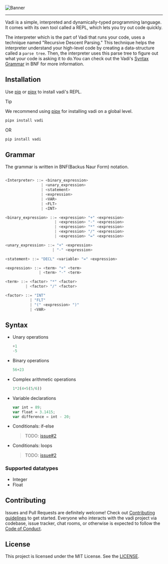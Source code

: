 ![Banner](./assets/banner.png)

---

Vadi is a simple, interpreted and dynamically-typed programming language. It comes with its own tool called a REPL, which lets you try out code quickly.

The interpreter which is the part of Vadi that runs your code, uses a technique named "Recursive Descent Parsing." This technique helps the interpreter understand your high-level code by creating a data-structure called a `parse tree`. Then, the interpreter uses this parse tree to figure out what your code is asking it to do.You can check out the Vadi's [Syntax Grammar](#grammar) in BNF for more information.

## Installation

Use [pip](https://pip.pypa.io/en/stable/) or [pipx](https://github.com/pypa/pipx) to install vadi's REPL.

> [!TIP]
> We recommend using [pipx](https://github.com/pypa/pipx) for installing vadi on a global level.

```bash
pipx install vadi
```

OR

```bash
pip install vadi
```

## Grammar

The grammar is written in BNF(Backus Naur Form) notation.

```python

<Interpreter> ::= <binary_expression>
                | <unary_expression>
                | <statement>
                | <expression>
                | <VAR>
                | <FLT>
                | <INT>

<binary_expression> ::= <expression> "+" <expression>
                      | <expression> "-" <expression>
                      | <expression> "*" <expression>
                      | <expression> "/" <expression>
                      | <expression> "=" <expression>

<unary_expression> ::= "+" <expression>
                     | "-" <expression>

<statement> ::= "DECL" <variable> "=" <expression>

<expression> ::= <term> "+" <term>
               | <term> "-" <term>

<term> ::= <factor> "*" <factor>
         | <factor> "/" <factor>

<factor> ::= "INT"
           | "FLT"
           | "(" <expression> ")"
           | <VAR>

```

## Syntax

- Unary operations

  ```python
  +1
  -5
  ```

- Binary operations

  ```python
  56+23
  ```

- Complex arithmetic operations

  ```python
  1*2(4+5(5/6))
  ```

- Variable declarations

  ```javascript
  var int = 89;
  var float = 3.1415;
  var difference = int - 20;
  ```

- Conditionals: if-else

  > TODO: [issue#2](https://github.com/Vyogami/Vadi/issues/2)

- Conditionals: loops

  > TODO: [issue#2](https://github.com/Vyogami/Vadi/issues/2)

### Supported datatypes

- Integer
- Float

## Contributing

Issues and Pull Requests are definitely welcome! Check out [Contributing guidelines](./CONTRIBUTING.md) to get started.
Everyone who interacts with the vadi project via codebase, issue tracker, chat rooms, or otherwise is expected to follow the [Code of Conduct](https://github.com/Vyogami/.github/blob/main/CODE_OF_CONDUCT.md).

## License

This project is licensed under the MIT License. See the [LICENSE](./LICENSE).

